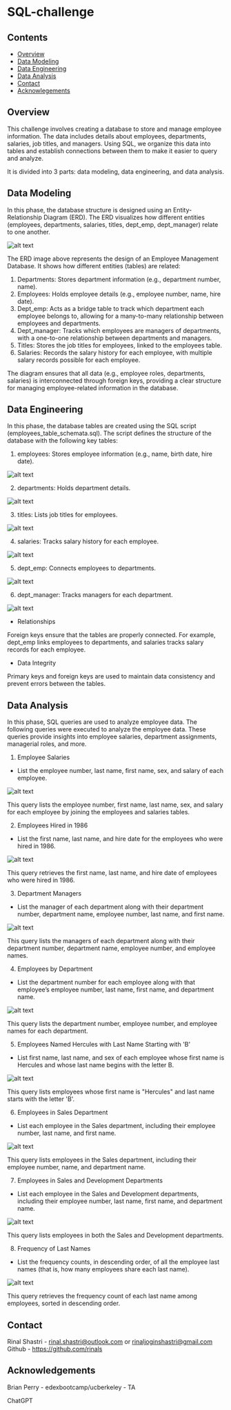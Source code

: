 # SQL-challenge

## Contents

- [Overview](#overview)
- [Data Modeling](#data-modeling)
- [Data Engineering](#data-engineering)
- [Data Analysis](#data-analysis)
- [Contact](#contact)
- [Acknowlegements](#acknowledgements)

## Overview

This challenge involves creating a database to store and manage employee information. The data includes details about employees, departments, salaries, job titles, and managers. Using SQL, we organize this data into tables and establish connections between them to make it easier to query and analyze.

It is divided into 3 parts: data modeling, data engineering, and data analysis.

## Data Modeling

In this phase, the database structure is designed using an Entity-Relationship Diagram (ERD). The ERD visualizes how different entities (employees, departments, salaries, titles, dept_emp, dept_manager) relate to one another.

![alt text](image.png)

The ERD image above represents the design of an Employee Management Database. It shows how different entities (tables) are related:

1. Departments: Stores department information (e.g., department number, name).
2. Employees: Holds employee details (e.g., employee number, name, hire date).
3. Dept_emp: Acts as a bridge table to track which department each employee belongs to, allowing for a many-to-many relationship between employees and departments.
4. Dept_manager: Tracks which employees are managers of departments, with a one-to-one relationship between departments and managers.
5. Titles: Stores the job titles for employees, linked to the employees table.
6. Salaries: Records the salary history for each employee, with multiple salary records possible for each employee.

The diagram ensures that all data (e.g., employee roles, departments, salaries) is interconnected through foreign keys, providing a clear structure for managing employee-related information in the database.

## Data Engineering

In this phase, the database tables are created using the SQL script (employees_table_schemata.sql). The script defines the structure of the database with the following key tables:

1. employees: Stores employee information (e.g., name, birth date, hire date).

![alt text](employees_table.png)

2. departments: Holds department details.

![alt text](departments_table.png)

3. titles: Lists job titles for employees.

![alt text](titles_table.png)

4. salaries: Tracks salary history for each employee.

![alt text](salaries_table.png)

5. dept_emp: Connects employees to departments.

![alt text](dept_emp_table.png)

6. dept_manager: Tracks managers for each department.

![alt text](dept_manager_table.png)

- Relationships

Foreign keys ensure that the tables are properly connected. For example, dept_emp links employees to departments, and salaries tracks salary records for each employee.

- Data Integrity

Primary keys and foreign keys are used to maintain data consistency and prevent errors between the tables.

## Data Analysis

In this phase, SQL queries are used to analyze employee data.
The following queries were executed to analyze the employee data. These queries provide insights into employee salaries, department assignments, managerial roles, and more.

1. Employee Salaries

- List the employee number, last name, first name, sex, and salary of each employee.

![alt text](EmployeeSQL/Images/Data_analysis/Query1.png)

This query lists the employee number, first name, last name, sex, and salary for each employee by joining the employees and salaries tables.

2. Employees Hired in 1986

- List the first name, last name, and hire date for the employees who were hired in 1986.

![alt text](EmployeeSQL/Images/Data_analysis/Query2.png)

This query retrieves the first name, last name, and hire date of employees who were hired in 1986.

3. Department Managers
  
- List the manager of each department along with their department number, department name, employee number, last name, and first name.

![alt text](EmployeeSQL/Images/Data_analysis/Query3.png)

This query lists the managers of each department along with their department number, department name, employee number, and employee names.

4. Employees by Department

- List the department number for each employee along with that employee’s employee number, last name, first name, and department name.

![alt text](EmployeeSQL/Images/Data_analysis/Query4.png)

This query lists the department number, employee number, and employee names for each department.

5. Employees Named Hercules with Last Name Starting with 'B'

- List first name, last name, and sex of each employee whose first name is Hercules and whose last name begins with the letter B.

![alt text](EmployeeSQL/Images/Data_analysis/Query5.png)

This query lists employees whose first name is "Hercules" and last name starts with the letter 'B'.

6. Employees in Sales Department

- List each employee in the Sales department, including their employee number, last name, and first name.

![alt text](EmployeeSQL/Images/Data_analysis/Query6.png)

This query lists employees in the Sales department, including their employee number, name, and department name.

7. Employees in Sales and Development Departments

- List each employee in the Sales and Development departments, including their employee number, last name, first name, and department name.

![alt text](EmployeeSQL/Images/Data_analysis/Query7.png)

This query lists employees in both the Sales and Development departments.

8. Frequency of Last Names

- List the frequency counts, in descending order, of all the employee last names (that is, how many employees share each last name).

![alt text](EmployeeSQL/Images/Data_analysis/Query8.png)

This query retrieves the frequency count of each last name among employees, sorted in descending order.

## Contact

Rinal Shastri - rinal.shastri@outlook.com or rinaljoginshastri@gmail.com
Github - https://github.com/rinals

## Acknowledgements

Brian Perry - edexbootcamp/ucberkeley -  TA

ChatGPT

